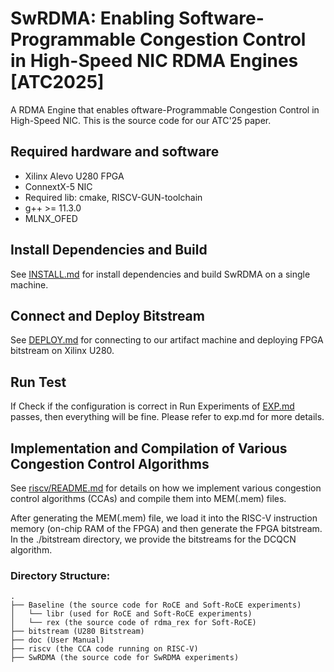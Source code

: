 # SwRDMA: Enabling Software-Programmable Congestion Control in High-Speed NIC RDMA Engines [ATC2025]


A RDMA Engine that enables oftware-Programmable Congestion Control in High-Speed
NIC. This is the source code for our ATC'25 paper.


## Required hardware and software

- Xilinx Alevo U280 FPGA
- ConnextX-5 NIC
- Required lib: cmake, RISCV-GUN-toolchain
- g++ >= 11.3.0
- MLNX_OFED 


## Install Dependencies and Build
See [INSTALL.md](./doc/INSTALL.md) for install dependencies and build SwRDMA on a single machine.

## Connect and Deploy Bitstream
See [DEPLOY.md](./doc/DEPLOY.md) for connecting to our artifact machine and  deploying FPGA bitstream on Xilinx U280.

## Run Test
If Check if the configuration is correct in Run Experiments of [EXP.md](./doc/EXP.md) passes, then everything will be fine. Please refer to exp.md for more details.


## Implementation and Compilation of Various Congestion Control Algorithms

See [riscv/README.md](./riscv/README.md) for details on how we implement various congestion control algorithms (CCAs) and compile them into MEM(.mem) files.

After generating the MEM(.mem) file, we load it into the RISC-V instruction memory (on-chip RAM of the FPGA) and then generate the FPGA bitstream. In the ./bitstream directory, we provide the bitstreams for the DCQCN algorithm.

### Directory Structure:

~~~
.
├── Baseline (the source code for RoCE and Soft-RoCE experiments)
│   └── libr (used for RoCE and Soft-RoCE experiments)
│   └── rex (the source code of rdma_rex for Soft-RoCE)
├── bitstream (U280 Bitstream)
├── doc (User Manual)
├── riscv (the CCA code running on RISC-V)
├── SwRDMA (the source code for SwRDMA experiments)
~~~
